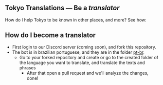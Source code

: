 ## Tokyo Translations — Be a *translator*
How do I help Tokyo to be known in other places, and more? See how:

## How do I become a translator

- First login to our Discord server (coming soon), and fork this repository. 
- The bot is in brazilian portuguese, and they are in the folder [pt-br](https://github.com/tokyoBotDiscord/tokyoTranslations/tree/main/pt-br).
    - Go to your forked repository and create or go to the created folder of the language you want to translate, and translate the texts and phrases
        - After that open a pull request and we'll analyze the changes, done!
